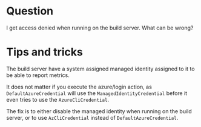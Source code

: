 # Question

I get access denied when running on the build server. What can be wrong?

# Tips and tricks

The build server have a system assigned managed identity assigned to it to be able to report metrics.

It does not matter if you execute the azure/login action, as `DefaultAzureCredential` will use the `ManagedIdentityCredential` before it even tries to use the `AzureCliCredential`.

The fix is to either disable the managed identity when running on the build server, or to use `AzCliCredential` instead of `DefaultAzureCredential`.
